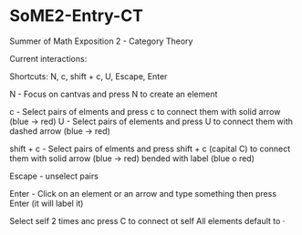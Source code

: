 # SoME2-Entry-CT

Summer of Math Exposition 2 - Category Theory

Current interactions:

Shortcuts: N, c, shift + c, U, Escape, Enter

N - Focus on cantvas and press N to create an element

c - Select pairs of elments and press c to connect them with solid arrow (blue -> red)
U - Select pairs of elements and press U to connect them with dashed arrow (blue -> red)

shift + c -  Select pairs of elments and press shift + c (capital C) to connect them with solid arrow (blue -> red) bended with label (blue o red)

Escape - unselect pairs

Enter - Click on an element or an arrow and type something then press Enter (it will label it)

Select self 2 times anc press C to connect ot self
All elements default to ·
